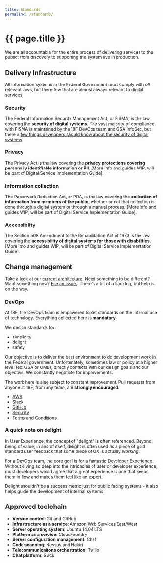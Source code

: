 ```yaml
---
title: Standards
permalink: /standards/
---
```

# {{ page.title }}

We are all accountable for the entire process of delivering services to the public: from discovery to supporting the system live in production.

## Delivery Infrastructure

All information systems in the Federal Government must comply with *all* relevant laws, but there few that are almost always relevant to digital services.

### Security

The Federal Information Security Management Act, or FISMA, is the law covering the **security of digital systems**. The vast majority of compliance with FISMA is maintained by the 18F DevOps team and GSA InfoSec, but there a [few things developers should know about the security of digital systems](https://github.com/18F/DevOps/blob/master/standards/security.md).

### Privacy

The Privacy Act is the law covering the **privacy protections covering personally identifiable information or PII**. [More info and guides WIP, will be part of Digital Service Implementation Guide].

### Information collection 

The Paperwork Reduction Act, or PRA, is the law covering the **collection of information from members of the public**, whether or not that collection is done through a digital system or through a manual process. [More info and guides WIP, will be part of Digital Service Implementation Guide].

### Accessibilty 

The Section 508 Amendment to the Rehabilitation Act of 1973 is the law covering the **accessibility of digital systems for those with disabilities**. [More info and guides WIP, will be part of Digital Service Implementation Guide].

## Change management

Take a look at our [current architecture](https://docs.google.com/a/gsa.gov/spreadsheet/ccc?key=0AinIxtx-CfkddGVaNU9lMHp3TGh2RThEVWExS0dwNmc&usp=drive_web#gid=1). Need something to be different? Want something new? [File an issue.](https://github.com/18F/DevOps/issues/new). There's a bit of a backlog, but help is on the way. 

### DevOps

At 18F, the DevOps team is empowered to set standards on the internal use of technology. Everything collected here is **mandatory**. 

We design standards for:

* simplicity
* delight
* safety

Our objective is to deliver the best environment to do development work in the Federal government. Unfortunately, sometimes law or policy at a higher level (ex: GSA or OMB), directly conflicts with our design goals and our objective. We constantly negotiate for improvements. 

The work here is also subject to constant improvement. Pull requests from anyone at 18F, from any team, are **strongly encouraged**.

- [AWS](aws/)
- [Slack](slack/)
- [GitHub](github/)
- [Security](security/)
- [Terms and Conditions](terms-and-conditions/)

### A quick note on delight

In User Experience, the concept of "delight" is often referenced. Beyond being of value, in and of itself, delight is often used as a piece of gold standard user feedback that some piece of UX is actually *working*. 

For a DevOps team, the core goal is for a fantastic [Developer Experience](http://uxmag.com/articles/effective-developer-experience). Without diving so deep into the intricacies of user or developer experience, most developers would agree that a great experience is one that keeps them in [flow](https://en.wikipedia.org/wiki/Flow_%28psychology%29) and makes them feel like an [expert](http://headrush.typepad.com/photos/uncategorized/2007/04/06/kickasscurvetwo.jpg).

Delight shouldn't be a success metric just for public facing systems - it also helps guide the development of internal systems.

## Approved toolchain

- **Version control**: Git and GitHub
- **Infrastructure as a service**: Amazon Web Services East/West
- **Server operating system**: Ubuntu 14.04 LTS
- **Platform as a service**: CloudFoundry
- **Server configuration management**: Chef
- **Code scanning**: Nessus and Hakiri- 
- **Telecommunicaitons orchestration**: Twilio
- **Chat platform**: Slack
